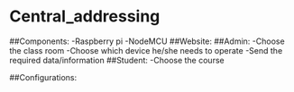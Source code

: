 # Central_addressing
 ##Components:
-Raspberry pi
-NodeMCU
##Website:
##Admin:
-Choose the class room
-Choose which device he/she needs to operate
-Send the required data/information
##Student:
-Choose the course

##Configurations:
